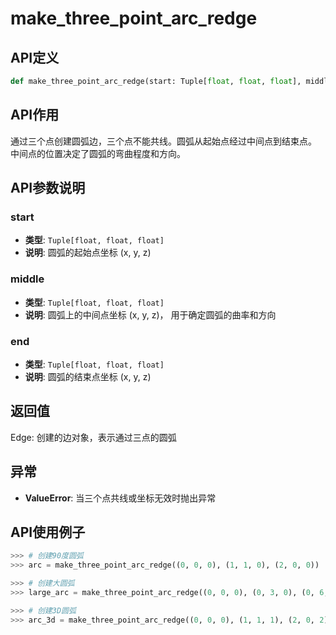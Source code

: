 # make_three_point_arc_redge

## API定义

```python
def make_three_point_arc_redge(start: Tuple[float, float, float], middle: Tuple[float, float, float], end: Tuple[float, float, float]) -> Edge
```

## API作用

通过三个点创建圆弧边，三个点不能共线。圆弧从起始点经过中间点到结束点。
中间点的位置决定了圆弧的弯曲程度和方向。

## API参数说明

### start

- **类型**: `Tuple[float, float, float]`
- **说明**: 圆弧的起始点坐标 (x, y, z)

### middle

- **类型**: `Tuple[float, float, float]`
- **说明**: 圆弧上的中间点坐标 (x, y, z)， 用于确定圆弧的曲率和方向

### end

- **类型**: `Tuple[float, float, float]`
- **说明**: 圆弧的结束点坐标 (x, y, z)

## 返回值

Edge: 创建的边对象，表示通过三点的圆弧

## 异常

- **ValueError**: 当三个点共线或坐标无效时抛出异常

## API使用例子

```python
>>> # 创建90度圆弧
>>> arc = make_three_point_arc_redge((0, 0, 0), (1, 1, 0), (2, 0, 0))

>>> # 创建大圆弧
>>> large_arc = make_three_point_arc_redge((0, 0, 0), (0, 3, 0), (0, 6, 0))

>>> # 创建3D圆弧
>>> arc_3d = make_three_point_arc_redge((0, 0, 0), (1, 1, 1), (2, 0, 2))
```
